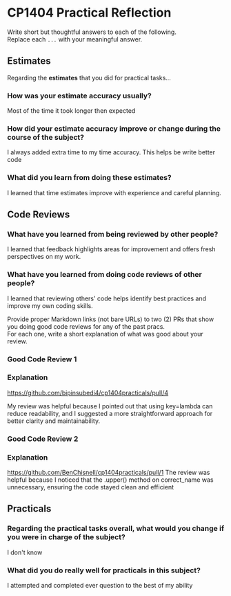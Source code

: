 # CP1404 Practical Reflection

Write short but thoughtful answers to each of the following.  
Replace each `...` with your meaningful answer.

## Estimates

Regarding the **estimates** that you did for practical tasks...

### How was your estimate accuracy usually?

Most of the time it took longer then expected

### How did your estimate accuracy improve or change during the course of the subject?

I always added extra time to my time accuracy. This helps be write better code

### What did you learn from doing these estimates?

I learned that time estimates improve with experience and careful planning.

## Code Reviews

### What have you learned from being reviewed by other people?

I learned that feedback highlights areas for improvement and offers fresh perspectives on my work.

### What have you learned from doing code reviews of other people?

I learned that reviewing others' code helps identify best practices and improve my own coding skills.

Provide proper Markdown links (not bare URLs) to two (2) PRs that show you doing good code reviews for any of the past
pracs.  
For each one, write a short explanation of what was good about your review.

### Good Code Review 1

[]()

### Explanation

https://github.com/bipinsubedi4/cp1404practicals/pull/4

My review was helpful because I pointed out that using key=lambda can reduce readability, and I suggested a more
straightforward approach for better clarity and maintainability.

### Good Code Review 2

[]()

### Explanation

https://github.com/BenChisnell/cp1404practicals/pull/1
The review was helpful because I noticed that the .upper() method on correct_name was unnecessary, ensuring the code
stayed clean and efficient

## Practicals

### Regarding the **practical tasks** overall, what would you change if you were in charge of the subject?

I don't know

### What did you do really well for practicals in this subject?

I attempted and completed ever question to the best of my ability 